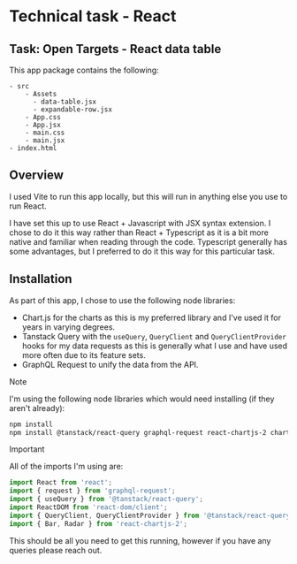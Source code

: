 # Technical task - React

Task: Open Targets - React data table
--------

This app package contains the following:
```
- src
    - Assets
      - data-table.jsx
      - expandable-row.jsx
    - App.css
    - App.jsx
    - main.css
    - main.jsx
- index.html
```
## Overview

I used Vite to run this app locally, but this will run in anything else you use to run React.

I have set this up to use React + Javascript with JSX syntax extension. I chose to do it this way rather than React + Typescript as it is a bit more native and familiar when reading through the code. Typescript generally has some advantages, but I preferred to do it this way for this particular task.

## Installation
As part of this app, I chose to use the following node libraries:  
- Chart.js for the charts as this is my preferred library and I've used it for years in varying degrees. 
- Tanstack Query with the `useQuery`, `QueryClient` and `QueryClientProvider` hooks for my data requests as this is generally what I use and have used more often due to its feature sets.
- GraphQL Request to unify the data from the API.

> [!NOTE]
> I'm using the following node libraries which would need installing (if they aren't already):

```bash
npm install
npm install @tanstack/react-query graphql-request react-chartjs-2 chart.js
```

> [!IMPORTANT]
> All of the imports I'm using are:

```javascript
import React from 'react';
import { request } from 'graphql-request';
import { useQuery } from '@tanstack/react-query';
import ReactDOM from 'react-dom/client';
import { QueryClient, QueryClientProvider } from '@tanstack/react-query';
import { Bar, Radar } from 'react-chartjs-2';
```

This should be all you need to get this running, however if you have any queries please reach out.
